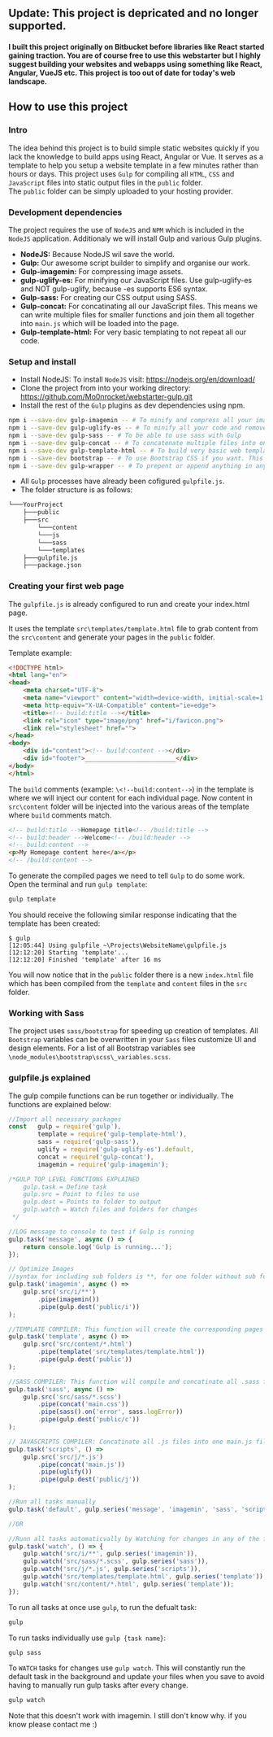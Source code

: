 ## Update: This project is depricated and no longer supported. 
#### I built this project originally on Bitbucket before libraries like React started gaining traction. You are of course free to use this webstarter but I highly suggest building your websites and webapps using something like React, Angular, VueJS etc. This project is too out of date for today's web landscape. 

## How to use this project
### Intro
The idea behind this project is to build simple static websites quickly if you lack the knowledge to build apps using React, Angular or Vue. 
It serves as a template to help you setup a website template in a few minutes rather than hours or days.
This project uses `Gulp` for compiling all `HTML`, `CSS` and `JavaScript` files into static output files in the `public` folder.\
The `public` folder can be simply uploaded to your hosting provider. 

### Development dependencies
The project requires the use of `NodeJS` and `NPM` which is included in the `NodeJS` application. Additionaly we will install Gulp and various Gulp plugins.  
* **NodeJS:** Because NodeJS wil save the world.
* **Gulp:** Our awesome script builder to simplify and organise our work. 
* **Gulp-imagemin:** For compressing image assets.
* **gulp-uglify-es:** For minifying our JavaScript files. Use gulp-uglify-es and NOT gulp-uglify, because -es supports ES6 syntax. 
* **Gulp-sass:** For creating our CSS output using SASS.
* **Gulp-concat:** For concatinating all our JavaScript files. This means we can write multiple files for smaller functions and join them all together into `main.js` which will be loaded into the page.
* **Gulp-template-html:** For very basic templating to not repeat all our code.    

### Setup and install
* Install NodeJS: To install `NodeJS` visit: https://nodejs.org/en/download/
* Clone the project from into your working directory: https://github.com/Mo0nrocket/webstarter-gulp.git
* Install the rest of the `Gulp` plugins as dev dependencies using npm.
```sh
npm i --save-dev gulp-imagemin -- # To minify and compress all your images for production.
npm i --save-dev gulp-uglify-es -- # To minify all your code and remove line spacings
npm i --save-dev gulp-sass -- # To be able to use sass with Gulp
npm i --save-dev gulp-concat -- # To concatenate multiple files into one. For example all .js files will we written to main.js together
npm i --save-dev gulp-template-html -- # To build very basic web templating
npm i --save-dev bootstrap -- # To use Bootstrap CSS if you want. This is imported into the main.sass file but can be commented if you choose not to use it. 
npm i --save-dev gulp-wrapper -- # To prepent or append anything in any of your files. For example "use strict"; can be added to the top of your JavaScript file
```
* All `Gulp` processes have already been cofigured `gulpfile.js`.
* The folder structure is as follows: 
```bash
└───YourProject
    ├───public
    ├───src
        └───content
        └───js
        └───sass
        └───templates
    ├───gulpfile.js
    ├───package.json
``` 

### Creating your first web page
The `gulpfile.js` is already configured to run and create your index.html page. 

It uses the template `src\templates/template.html` file to grab content from the `src\content` and generate your pages in the `public` folder. 

Template example:
```html
<!DOCTYPE html>
<html lang="en">
<head>
    <meta charset="UTF-8">
    <meta name="viewport" content="width=device-width, initial-scale=1.0">
    <meta http-equiv="X-UA-Compatible" content="ie=edge">
    <title><!-- build:title --></title>
    <link rel="icon" type="image/png" href="i/favicon.png">
    <link rel="stylesheet" href="">
</head>
<body>
    <div id="content"><!-- build:content --></div>
    <div id="footer">_________________________</div>
</body>
</html>
```
The `build` comments (example: `\<!--build:content-->`) in the template is where we will inject our content for each individual page. 
Now content in `src\content` folder will be injected into the various areas of the template where `build` comments match. 
```html
<!-- build:title -->Homepage title<!-- /build:title -->
<!-- build:header -->Welcome<!-- /build:header -->
<!-- build:content -->
<p>My Homepage content here</a></p>
<!-- /build:content -->
```
 
To generate the compiled pages we need to tell `Gulp` to do some work. 
Open the terminal and run `gulp template`:
```sh
gulp template
```
You should receive the following similar response indicating that the template has been created: 
```shell script
$ gulp
[12:05:44] Using gulpfile ~\Projects\WebsiteName\gulpfile.js
[12:12:20] Starting 'template'...
[12:12:20] Finished 'template' after 16 ms
```
You will now notice that in the `public` folder there is a new `index.html` file which has been compiled from the `template` and `content` files in the `src` folder.  
 
### Working with Sass
The project uses `sass/bootstrap` for speeding up creation of templates. All `Bootstrap` variables can be overwritten in your `Sass` files customize UI and design elements. For a list of all Bootstrap variables see `\node_modules\bootstrap\scss\_variables.scss`.
### gulpfile.js explained
The gulp compile functions can be run together or individually. The functions are explained below:
```javascript
//Import all necessary packages
const   gulp = require('gulp'),
        template = require('gulp-template-html'),
        sass = require('gulp-sass'),
        uglify = require('gulp-uglify-es').default,
        concat = require('gulp-concat'),
        imagemin = require('gulp-imagemin');

/*GULP TOP LEVEL FUNCTIONS EXPLAINED
    gulp.task = Define task
    gulp.src = Point to files to use
    gulp.dest = Points to folder to output
    gulp.watch = Watch files and folders for changes
 */

//LOG message to console to test if Gulp is running
gulp.task('message', async () => {
    return console.log('Gulp is running...');
});

// Optimize Images
//syntax for including sub folders is **, for one folder without sub folders is *
gulp.task('imagemin', async () =>
    gulp.src('src/i/**')
        .pipe(imagemin())
        .pipe(gulp.dest('public/i'))
);

//TEMPLATE COMPILER: This function will create the corresponding pages from all template files.
gulp.task('template', async () =>
    gulp.src('src/content/*.html')
        .pipe(template('src/templates/template.html'))
        .pipe(gulp.dest('public'))
);

//SASS COMPILER: This function will compile and concatinate all .sass files into one CSS file \public\c\main.css
gulp.task('sass', async () =>
    gulp.src('src/sass/*.scss')
        .pipe(concat('main.css'))
        .pipe(sass().on('error', sass.logError))
        .pipe(gulp.dest('public/c'))
);

// JAVASCRIPTS COMPILER: Concatinate all .js files into one main.js file
gulp.task('scripts', () =>
    gulp.src('src/j/*.js')
        .pipe(concat('main.js'))
        .pipe(uglify())
        .pipe(gulp.dest('public/j'))
);

//Run all tasks manually
gulp.task('default', gulp.series('message', 'imagemin', 'sass', 'scripts', 'template'));

//OR

//Runn all tasks automaticvally by Watching for changes in any of the files.
gulp.task('watch', () => {
    gulp.watch('src/i/**', gulp.series('imagemin')),
    gulp.watch('src/sass/*.scss', gulp.series('sass')),
    gulp.watch('src/j/*.js', gulp.series('scripts')),
    gulp.watch('src/templates/template.html', gulp.series('template')),
    gulp.watch('src/content/*.html', gulp.series('template'));
});
```
To run all tasks at once use `gulp`, to run the defualt task:
```sh 
gulp
```
To run tasks individually use `gulp {task name}`:
```sh 
gulp sass
```
To `WATCH` tasks for changes use `gulp watch`. This will constantly run the default task in the background and update your files when you save to avoid having to manually run gulp tasks after every change.
```sh 
gulp watch
```
Note that this doesn't work with imagemin. I still don't know why. if you know please contact me :) 
